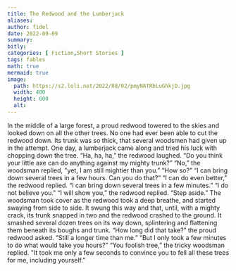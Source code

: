 ```yaml
---
title: The Redwood and the Lumberjack
aliases:
author: fidel
date: 2022-09-09
summary: 
bitly: 
categories: [ Fiction,Short Stories ]
tags: fables
math: true
mermaid: true
image:
  path: https://s2.loli.net/2022/08/02/pmyNATRbLuGhkjD.jpg
  width: 400 
  height: 600 
  alt:
---
```


<!---Friday 09 September 2022--->



 In the middle of a large forest, a proud redwood towered to the skies and looked down on all the other trees. No one had ever been able to cut the redwood down. Its trunk was so thick, that several woodsmen had given up in the attempt. 
One day, a lumberjack came along and tried his luck with chopping down the tree. “Ha, ha, ha,” the redwood laughed. “Do you think your little axe can do anything against my mighty trunk?” 
“No,” the woodsman replied, "yet, I am still mightier than you.”
“How so?” 
“I can bring down several trees in a few hours. Can you do that?”
“I can do even better,” the redwood replied. “I can bring down several trees in a few minutes.”
“I do not believe you."
“I will show you,” the redwood replied. “Step aside.” 
The woodsman took cover as the redwood took a deep breathe, and started swaying from side to side. It swung this way and that, until, with a mighty crack, its trunk snapped in two and the redwood crashed to the ground. It smashed several dozen trees on its way down, splintering and flattening them beneath its boughs and trunk.
“How long did that take?” the proud redwood asked.
“Still a longer time than me.”
“But I only took a few minutes to do what would take you hours?”
“You foolish tree,” the tricky woodsman replied. "It took me only a few seconds to convince you to fell all these trees for me, including yourself.”

